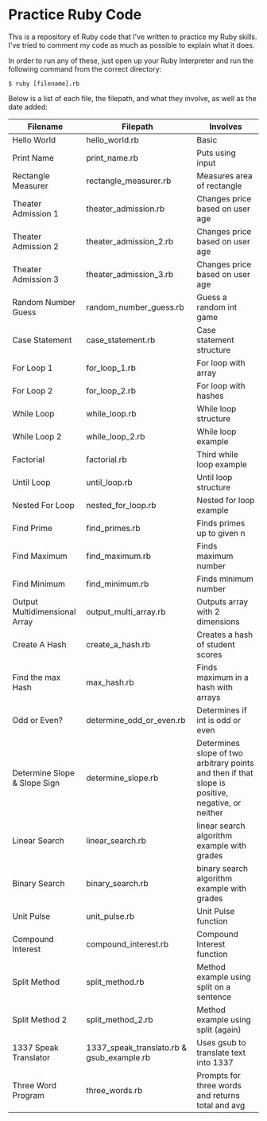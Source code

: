 # Practice Ruby Code

This is a repository of Ruby code that I've written to practice my Ruby skills. I've tried to comment my code as much as possible to explain what it does.

In order to run any of these, just open up your Ruby Interpreter and run the following command from the correct directory:

```
$ ruby [filename].rb
```

Below is a list of each file, the filepath, and what they involve, as well as the date added:

Filename | Filepath | Involves
---------| ---------| --------
Hello World | hello_world.rb | Basic
Print Name | print_name.rb | Puts using input
Rectangle Measurer | rectangle_measurer.rb | Measures area of rectangle
Theater Admission 1 | theater_admission.rb | Changes price based on user age
Theater Admission 2 | theater_admission_2.rb | Changes price based on user age
Theater Admission 3 | theater_admission_3.rb | Changes price based on user age
Random Number Guess | random_number_guess.rb | Guess a random int game
Case Statement | case_statement.rb | Case statement structure
For Loop 1 | for_loop_1.rb | For loop with array
For Loop 2 | for_loop_2.rb | For loop with hashes
While Loop | while_loop.rb | While loop structure
While Loop 2 | while_loop_2.rb | While loop example
Factorial | factorial.rb | Third while loop example
Until Loop | until_loop.rb | Until loop structure
Nested For Loop | nested_for_loop.rb | Nested for loop example
Find Prime | find_primes.rb | Finds primes up to given n
Find Maximum | find_maximum.rb | Finds maximum number
Find Minimum | find_minimum.rb | Finds minimum number
Output Multidimensional Array | output_multi_array.rb | Outputs array with 2 dimensions
Create A Hash | create_a_hash.rb | Creates a hash of student scores
Find the max Hash | max_hash.rb | Finds maximum in a hash with arrays
Odd or Even? | determine_odd_or_even.rb | Determines if int is odd or even
Determine Slope & Slope Sign | determine_slope.rb | Determines slope of two arbitrary points and then if that slope is positive, negative, or neither
Linear Search | linear_search.rb | linear search algorithm example with grades
Binary Search | binary_search.rb | binary search algorithm example with grades
Unit Pulse | unit_pulse.rb | Unit Pulse function
Compound Interest | compound_interest.rb | Compound Interest function
Split Method | split_method.rb | Method example using split on a sentence
Split Method 2 | split_method_2.rb | Method example using split (again)
1337 Speak Translator | 1337_speak_translato.rb & gsub_example.rb | Uses gsub to translate text into 1337
Three Word Program | three_words.rb | Prompts for three words and returns total and avg
